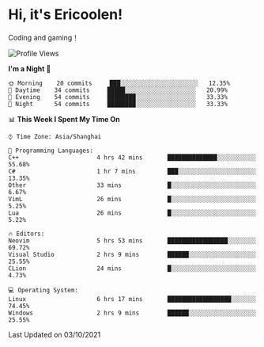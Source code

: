 # Hi, it's Ericoolen!
Coding and gaming！

<!--START_SECTION:waka-->
![Profile Views](http://img.shields.io/badge/Profile%20Views-19-blue)

**I'm a Night 🦉** 

```text
🌞 Morning    20 commits     ███░░░░░░░░░░░░░░░░░░░░░░   12.35% 
🌆 Daytime    34 commits     █████░░░░░░░░░░░░░░░░░░░░   20.99% 
🌃 Evening    54 commits     ████████░░░░░░░░░░░░░░░░░   33.33% 
🌙 Night      54 commits     ████████░░░░░░░░░░░░░░░░░   33.33%

```


📊 **This Week I Spent My Time On** 

```text
⌚︎ Time Zone: Asia/Shanghai

💬 Programming Languages: 
C++                      4 hrs 42 mins       ██████████████░░░░░░░░░░░   55.68% 
C#                       1 hr 7 mins         ███░░░░░░░░░░░░░░░░░░░░░░   13.35% 
Other                    33 mins             █░░░░░░░░░░░░░░░░░░░░░░░░   6.67% 
VimL                     26 mins             █░░░░░░░░░░░░░░░░░░░░░░░░   5.25% 
Lua                      26 mins             █░░░░░░░░░░░░░░░░░░░░░░░░   5.22%

🔥 Editors: 
Neovim                   5 hrs 53 mins       █████████████████░░░░░░░░   69.72% 
Visual Studio            2 hrs 9 mins        ██████░░░░░░░░░░░░░░░░░░░   25.55% 
CLion                    24 mins             █░░░░░░░░░░░░░░░░░░░░░░░░   4.73%

💻 Operating System: 
Linux                    6 hrs 17 mins       ██████████████████░░░░░░░   74.45% 
Windows                  2 hrs 9 mins        ██████░░░░░░░░░░░░░░░░░░░   25.55%

```


 Last Updated on 03/10/2021
<!--END_SECTION:waka-->

